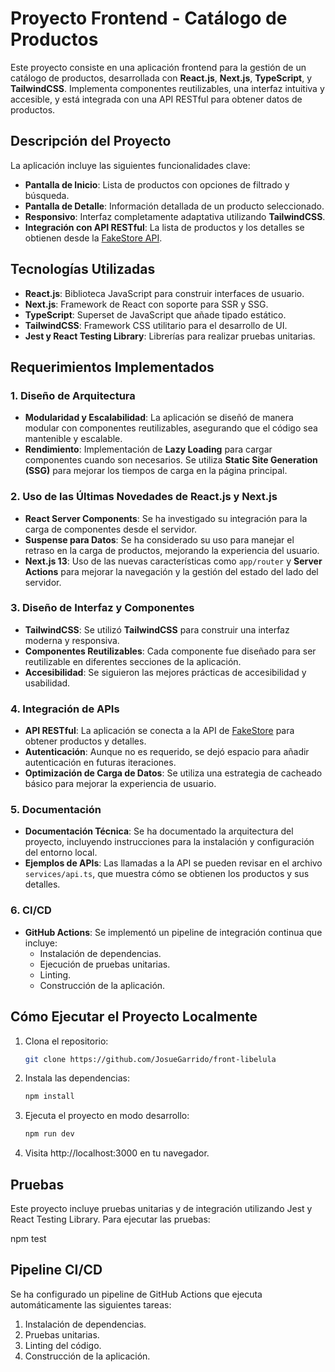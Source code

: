 # Proyecto Frontend - Catálogo de Productos

Este proyecto consiste en una aplicación frontend para la gestión de un catálogo de productos, desarrollada con **React.js**, **Next.js**, **TypeScript**, y **TailwindCSS**. Implementa componentes reutilizables, una interfaz intuitiva y accesible, y está integrada con una API RESTful para obtener datos de productos.

## Descripción del Proyecto

La aplicación incluye las siguientes funcionalidades clave:

- **Pantalla de Inicio**: Lista de productos con opciones de filtrado y búsqueda.
- **Pantalla de Detalle**: Información detallada de un producto seleccionado.
- **Responsivo**: Interfaz completamente adaptativa utilizando **TailwindCSS**.
- **Integración con API RESTful**: La lista de productos y los detalles se obtienen desde la [FakeStore API](https://fakestoreapi.com).

## Tecnologías Utilizadas

- **React.js**: Biblioteca JavaScript para construir interfaces de usuario.
- **Next.js**: Framework de React con soporte para SSR y SSG.
- **TypeScript**: Superset de JavaScript que añade tipado estático.
- **TailwindCSS**: Framework CSS utilitario para el desarrollo de UI.
- **Jest y React Testing Library**: Librerías para realizar pruebas unitarias.

## Requerimientos Implementados

### 1. Diseño de Arquitectura

- **Modularidad y Escalabilidad**: La aplicación se diseñó de manera modular con componentes reutilizables, asegurando que el código sea mantenible y escalable.
- **Rendimiento**: Implementación de **Lazy Loading** para cargar componentes cuando son necesarios. Se utiliza **Static Site Generation (SSG)** para mejorar los tiempos de carga en la página principal.

### 2. Uso de las Últimas Novedades de React.js y Next.js

- **React Server Components**: Se ha investigado su integración para la carga de componentes desde el servidor.
- **Suspense para Datos**: Se ha considerado su uso para manejar el retraso en la carga de productos, mejorando la experiencia del usuario.
- **Next.js 13**: Uso de las nuevas características como `app/router` y **Server Actions** para mejorar la navegación y la gestión del estado del lado del servidor.

### 3. Diseño de Interfaz y Componentes

- **TailwindCSS**: Se utilizó **TailwindCSS** para construir una interfaz moderna y responsiva.
- **Componentes Reutilizables**: Cada componente fue diseñado para ser reutilizable en diferentes secciones de la aplicación.
- **Accesibilidad**: Se siguieron las mejores prácticas de accesibilidad y usabilidad.

### 4. Integración de APIs

- **API RESTful**: La aplicación se conecta a la API de [FakeStore](https://fakestoreapi.com) para obtener productos y detalles. 
- **Autenticación**: Aunque no es requerido, se dejó espacio para añadir autenticación en futuras iteraciones.
- **Optimización de Carga de Datos**: Se utiliza una estrategia de cacheado básico para mejorar la experiencia de usuario.

### 5. Documentación

- **Documentación Técnica**: Se ha documentado la arquitectura del proyecto, incluyendo instrucciones para la instalación y configuración del entorno local.
- **Ejemplos de APIs**: Las llamadas a la API se pueden revisar en el archivo `services/api.ts`, que muestra cómo se obtienen los productos y sus detalles.

### 6. CI/CD

- **GitHub Actions**: Se implementó un pipeline de integración continua que incluye:
  - Instalación de dependencias.
  - Ejecución de pruebas unitarias.
  - Linting.
  - Construcción de la aplicación.

## Cómo Ejecutar el Proyecto Localmente

1. Clona el repositorio:
   ```bash
   git clone https://github.com/JosueGarrido/front-libelula
   ```

2. Instala las dependencias:
    ```bash
   npm install
   ```

3. Ejecuta el proyecto en modo desarrollo:
    ```bash
   npm run dev
   ```

4. Visita http://localhost:3000 en tu navegador.

## Pruebas

Este proyecto incluye pruebas unitarias y de integración utilizando Jest y React Testing Library. Para ejecutar las pruebas:

npm test

## Pipeline CI/CD

Se ha configurado un pipeline de GitHub Actions que ejecuta automáticamente las siguientes tareas:

1. Instalación de dependencias.
2. Pruebas unitarias.
3. Linting del código.
4. Construcción de la aplicación.
